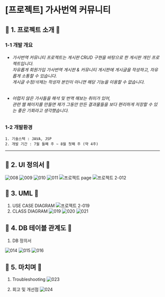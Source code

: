 

# [프로젝트] 가사번역 커뮤니티

## 📌 1. 프로젝트 소개 📌
### 1-1 개발 개요
+ ###### 가사번역 커뮤니티 프로젝트는 게시판 CRUD 구현을 바탕으로 한 게시판 개인 프로젝트입니다. <br/> 자유롭게 회원가입 가사번역 게시판 & 커뮤니티 게시판에 게시글을 작성하고, 자유롭게 소통할 수 있습니다.  <br>게시글 수정/삭제는 작성자 본인이 아니면 해당 기능을 이용할 수 없습니다.
  
  
+ ###### 어렵지 않은 가사들을 해석 및 번역 해보는 취미가 있어, <br>관련 웹 페이지를 만들면  제가 그동안 만든 결과물들을 보다 편리하게 저장할 수 있는 좋은 기회라고 생각했습니다.

### 1-2 개발환경

	1. 기술스택 : JAVA, JSP
	2. 개발 기간 : 7월 둘째 주 ~ 8월 첫째 주 (약 4주)
*****



## 📌 2. UI 정의서 📌
![008](https://user-images.githubusercontent.com/80212139/128287100-faf9a5e7-ee7b-4bc3-898a-7dba6c78d943.jpg)
![009](https://user-images.githubusercontent.com/80212139/128287117-283289bb-cf25-45a7-8ce7-cd1c38a718b8.jpg)
![010](https://user-images.githubusercontent.com/80212139/128287125-efcb1eeb-8ebf-4221-b9ae-273a72b75ee0.jpg)
![011](https://user-images.githubusercontent.com/80212139/128287128-a25b5848-18f4-401f-8aff-99b20b353115.jpg)
![프로젝트 page](https://user-images.githubusercontent.com/80212139/128794387-36167fc8-d705-40f6-b1c6-49d238ba308b.png)
![프로젝트 2-012](https://user-images.githubusercontent.com/80212139/128791494-bb3757a2-f8e2-4fb2-9532-032b95b26fae.png)


## 📌 3. UML 📌
  1. USE CASE DIAGRAM
  ![프로젝트 2-019](https://user-images.githubusercontent.com/80212139/128287458-14c8b5b8-60db-4f85-b9dc-2e4014fc1c5c.png)
  2. CLASS DIAGRAM
![019](https://user-images.githubusercontent.com/80212139/128791612-b419b1d0-0879-4454-8e9d-7431d65953cf.png)
![020](https://user-images.githubusercontent.com/80212139/128791616-7ef4bf63-7d91-4d51-8b7d-43dd8f9901c9.png)
![021](https://user-images.githubusercontent.com/80212139/128791617-6d960321-fb05-44ad-870b-5d242d7bbb92.png)

## 📌 4. DB 테이블 관계도 📌

1. DB 정의서

![014](https://user-images.githubusercontent.com/80212139/128791709-f0ba7571-8640-4309-817d-75240cac044e.png)
![015](https://user-images.githubusercontent.com/80212139/128791711-4e7a1b1f-9409-45f3-9570-b06687c61672.png)
![016](https://user-images.githubusercontent.com/80212139/128791714-9146cf25-372e-4c56-9352-8cf4770b9a3d.png)


## 📌 5. 마치며 📌

1. Troubleshooting
![023](https://user-images.githubusercontent.com/80212139/128791806-28a521cf-a125-4f6a-9a3b-614782ee4dae.png)

2. 회고 및 개선점
![024](https://user-images.githubusercontent.com/80212139/128791825-b565e7e5-98ac-4c32-83a3-a07b62a9b2b6.png)




